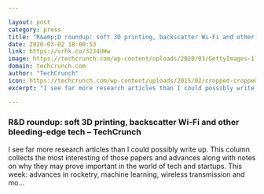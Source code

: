 ```yaml
---

layout: post
category: press
title: "R&amp;D roundup: soft 3D printing, backscatter Wi-Fi and other bleeding-edge tech"
date: 2020-03-02 18:00:53
link: https://vrhk.co/32J4UHw
image: https://techcrunch.com/wp-content/uploads/2020/03/GettyImages-1134421696.jpg?w=600
domain: techcrunch.com
author: "TechCrunch"
icon: https://techcrunch.com/wp-content/uploads/2015/02/cropped-cropped-favicon-gradient.png?w=180
excerpt: "I see far more research articles than I could possibly write up. This column collects the most interesting of those papers and advances along with notes on why they may prove important in the world of tech and startups. This week: advances in rocketry, machine learning, wireless transmission and mo…"

---
```


### R&amp;D roundup: soft 3D printing, backscatter Wi-Fi and other bleeding-edge tech – TechCrunch

I see far more research articles than I could possibly write up. This column collects the most interesting of those papers and advances along with notes on why they may prove important in the world of tech and startups. This week: advances in rocketry, machine learning, wireless transmission and mo…